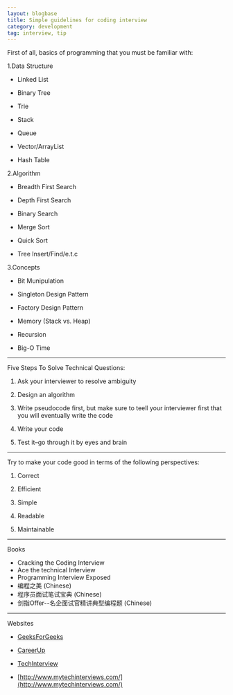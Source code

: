 ```yaml
---
layout: blogbase
title: Simple guidelines for coding interview
category: development
tag: interview, tip
---
```

First of all, basics of programming that you must be familiar with:


1.Data Structure

* Linked List

* Binary Tree

* Trie

* Stack

* Queue

* Vector/ArrayList

* Hash Table

2.Algorithm

* Breadth First Search

* Depth First Search

* Binary Search

* Merge Sort

* Quick Sort

* Tree Insert/Find/e.t.c

3.Concepts

* Bit Munipulation

* Singleton Design Pattern

* Factory Design Pattern

* Memory (Stack vs. Heap)

* Recursion

* Big-O Time

<hr>

Five Steps To Solve Technical Questions:

1. Ask your interviewer to resolve ambiguity

2. Design an algorithm

3. Write pseudocode first, but make sure to teell your interviewer first that you will eventually write the code

4. Write your code

5. Test it–go through it by eyes and brain

<hr>

Try to make your code good in terms of the following perspectives:

1. Correct

2. Efficient

3. Simple

4. Readable

5. Maintainable

<hr>

Books

* Cracking the Coding Interview
* Ace the technical Interview
* Programming Interview Exposed
* 编程之美 (Chinese)
* 程序员面试笔试宝典 (Chinese)
* 剑指Offer--名企面试官精讲典型编程题 (Chinese)

<hr>

Websites

* [GeeksForGeeks](http://www.geeksforgeeks.org/category/interview-experiences/)

* [CareerUp](http://www.careercup.com/)

* [TechInterview](http://www.techinterview.org/)

* [http://www.mytechinterviews.com/](http://www.mytechinterviews.com/)
